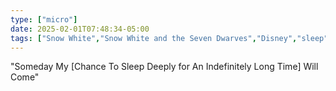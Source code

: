 ```yaml
---
type: ["micro"]
date: 2025-02-01T07:48:34-05:00
tags: ["Snow White","Snow White and the Seven Dwarves","Disney","sleep"]
---
```

"Someday My [Chance To Sleep Deeply for An Indefinitely Long Time] Will Come"
